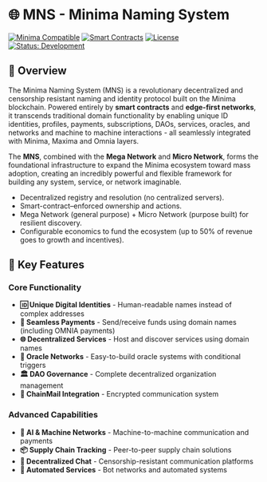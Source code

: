 # 🌐 MNS - Minima Naming System

[![Minima Compatible](https://img.shields.io/badge/Minima-Compatible-blue)](https://minima.global)
[![Smart Contracts](https://img.shields.io/badge/Smart%20Contracts-MAST-purple)](https://docs.minima.global)
[![License](https://img.shields.io/badge/License-AGPL%20v3-blue.svg)](https://www.gnu.org/licenses/agpl-3.0)
<br>
[![Status: Development](https://img.shields.io/badge/Status-95%25%20Complete-green)]()


## 🌟 Overview

The Minima Naming System (MNS) is a revolutionary decentralized and censorship resistant naming and identity protocol built on the Minima blockchain. 
Powered entirely by **smart contracts** and **edge-first networks**, 
it transcends traditional domain functionality by enabling unique ID identities, profiles, payments, subscriptions, DAOs, services, oracles, and networks and machine to machine interactions - all seamlessly integrated with Minima, Maxima and Omnia layers.

The **MNS**, combined with the **Mega Network** and **Micro Network**, forms the foundational infrastructure to expand the Minima ecosystem toward mass adoption, creating an incredibly powerful and flexible framework for building any system, service, or network imaginable.

- Decentralized registry and resolution (no centralized servers).
- Smart-contract–enforced ownership and actions.
- Mega Network (general purpose) + Micro Network (purpose built) for resilient discovery.
- Configurable economics to fund the ecosystem (up to 50% of revenue goes to growth and incentives).


## 🎯 Key Features

### Core Functionality
- **🆔 Unique Digital Identities** - Human-readable names instead of complex addresses
- **💸 Seamless Payments** - Send/receive funds using domain names (including OMNIA payments)
- **🌐 Decentralized Services** - Host and discover services using domain names
- **🔗 Oracle Networks** - Easy-to-build oracle systems with conditional triggers
- **🏛️ DAO Governance** - Complete decentralized organization management
- **📧 ChainMail Integration** - Encrypted communication system

### Advanced Capabilities
- **🤖 AI & Machine Networks** - Machine-to-machine communication and payments
- **📦 Supply Chain Tracking** - Peer-to-peer supply chain solutions
- **💬 Decentralized Chat** - Censorship-resistant communication platforms
- **🔄 Automated Services** - Bot networks and automated systems

